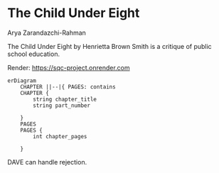 # The Child Under Eight
Arya Zarandazchi-Rahman

The Child Under Eight by Henrietta Brown Smith is a critique of public school education.

Render: https://sqc-project.onrender.com



```mermaid
erDiagram
    CHAPTER ||--|{ PAGES: contains
    CHAPTER {
        string chapter_title
        string part_number
        
    }
    PAGES
    PAGES {
        int chapter_pages
        
    }
```

DAVE can handle rejection.